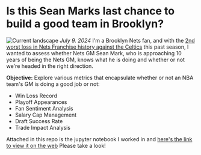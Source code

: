 # Is this Sean Marks last chance to build a good team in Brooklyn?
![Current landscape](https://github.com/rsandan/seanmarks_analysis/gm_landscape.png?raw=true)
*July 9. 2024*
I'm a Brooklyn Nets fan, and with the [2nd worst loss in Nets Franchise history against the Celtics](https://www.nydailynews.com/2024/02/14/nets-embarrassed-celtics-mikal-bridges-jayson-tatum-jacque-vaughn/) this past season, I wanted to assess whether Nets GM Sean Mark, who is approaching 10 years of being the Nets GM, knows what he is doing and whether or not we're headed in the right direction. 

**Objective:** Explore various metrics that encapsulate whether or not an NBA team's GM is doing a good job or not:
- Win Loss Record
- Playoff Appearances
- Fan Sentiment Analysis
- Salary Cap Management
- Draft Success Rate
- Trade Impact Analysis

Attached in this repo is the jupyter notebook I worked in and [here's the link to view it on the web](https://nbviewer.org/github/rsandan/seanmarks_analysis/blob/main/gm_landscape.ipynb) Please take a look!
